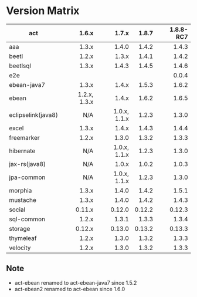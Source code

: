 # Version Matrix

| act                |        1.6.x |        1.7.x |       1.8.7 |   1.8.8-RC7 |
| ---                |        ----: |        ----: |       ----: |       ----: |
| aaa                |        1.3.x |        1.4.0 |       1.4.2 |       1.4.3 |
| beetl              |        1.2.x |        1.3.x |       1.4.1 |       1.4.2 |
| beetlsql           |        1.3.x |        1.4.3 |       1.4.5 |       1.4.6 |
| e2e                |              |              |             |       0.0.4 |
| ebean-java7        |        1.3.x |        1.4.x |       1.5.3 |       1.6.2 |
| ebean              | 1.2.x, 1.3.x |        1.4.x |       1.6.2 |       1.6.5 |
| eclipselink(java8) |          N/A | 1.0.x, 1.1.x |       1.2.3 |       1.3.0 |
| excel              |        1.3.x |        1.4.x |       1.4.3 |       1.4.4 |
| freemarker         |        1.2.x |        1.3.0 |       1.3.2 |       1.3.3 |
| hibernate          |          N/A | 1.0.x, 1.1.x |       1.2.3 |       1.3.0 |
| jax-rs(java8)      |          N/A |        1.0.x |       1.0.2 |       1.0.3 |
| jpa-common         |          N/A | 1.0.x, 1.1.x |       1.2.3 |       1.3.0 |
| morphia            |        1.3.x |        1.4.0 |       1.4.2 |       1.5.1 |
| mustache           |        1.3.x |        1.4.0 |       1.4.2 |       1.4.3 |
| social             |       0.11.x |       0.12.0 |      0.12.2 |      0.12.3 |
| sql-common         |        1.2.x |        1.3.1 |       1.3.3 |       1.3.4 |
| storage            |       0.12.x |       0.13.0 |      0.13.2 |      0.13.3 |
| thymeleaf          |        1.2.x |        1.3.0 |       1.3.2 |       1.3.3 |
| velocity           |        1.2.x |        1.3.0 |       1.3.2 |       1.3.3 |

## Note

* act-ebean renamed to act-ebean-java7 since 1.5.2
* act-ebean2 renamed to act-ebean since 1.6.0
